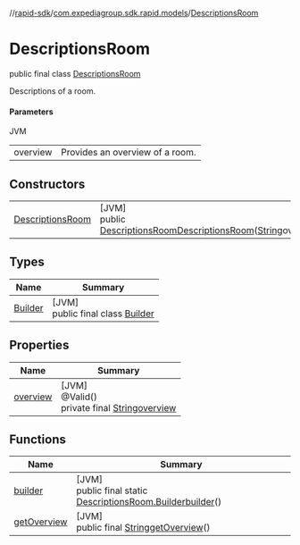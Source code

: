 //[rapid-sdk](../../../index.md)/[com.expediagroup.sdk.rapid.models](../index.md)/[DescriptionsRoom](index.md)

# DescriptionsRoom

public final class [DescriptionsRoom](index.md)

Descriptions of a room.

#### Parameters

JVM

| | |
|---|---|
| overview | Provides an overview of a room. |

## Constructors

| | |
|---|---|
| [DescriptionsRoom](-descriptions-room.md) | [JVM]<br>public [DescriptionsRoom](index.md)[DescriptionsRoom](-descriptions-room.md)([String](https://docs.oracle.com/javase/8/docs/api/java/lang/String.html)overview) |

## Types

| Name | Summary |
|---|---|
| [Builder](-builder/index.md) | [JVM]<br>public final class [Builder](-builder/index.md) |

## Properties

| Name | Summary |
|---|---|
| [overview](index.md#-1589379952%2FProperties%2F700308213) | [JVM]<br>@Valid()<br>private final [String](https://docs.oracle.com/javase/8/docs/api/java/lang/String.html)[overview](index.md#-1589379952%2FProperties%2F700308213) |

## Functions

| Name | Summary |
|---|---|
| [builder](builder.md) | [JVM]<br>public final static [DescriptionsRoom.Builder](-builder/index.md)[builder](builder.md)() |
| [getOverview](get-overview.md) | [JVM]<br>public final [String](https://docs.oracle.com/javase/8/docs/api/java/lang/String.html)[getOverview](get-overview.md)() |
